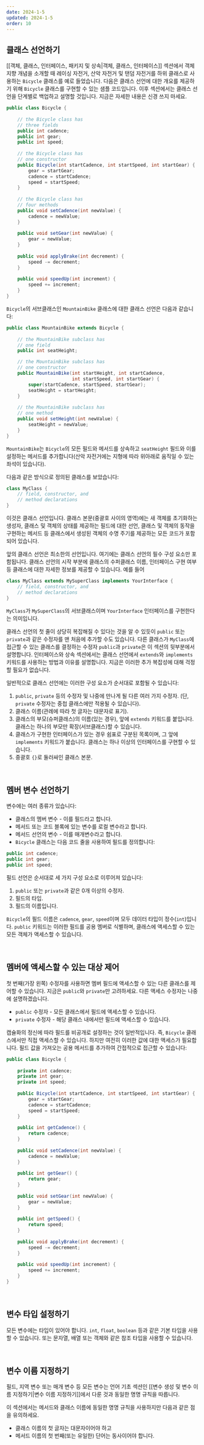 ```yaml
---
date: 2024-1-5
updated: 2024-1-5
order: 10
---
```

## 클래스 선언하기

[[객체, 클래스, 인터페이스, 패키지 및 상속|객체, 클래스, 인터페이스]] 섹션에서 객체 지향 개념을 소개할 때 레이싱 자전거, 산악 자전거 및 탠덤 자전거를 하위 클래스로 사용하는 `Bicycle` 클래스를 예로 들었습니다. 다음은 클래스 선언에 대한 개요를 제공하기 위해 `Bicycle` 클래스를 구현할 수 있는 샘플 코드입니다. 이후 섹션에서는 클래스 선언을 단계별로 백업하고 설명할 것입니다. 지금은 자세한 내용은 신경 쓰지 마세요.

```java
public class Bicycle {
        
    // the Bicycle class has
    // three fields
    public int cadence;
    public int gear;
    public int speed;
        
    // the Bicycle class has
    // one constructor
    public Bicycle(int startCadence, int startSpeed, int startGear) {
        gear = startGear;
        cadence = startCadence;
        speed = startSpeed;
    }
        
    // the Bicycle class has
    // four methods
    public void setCadence(int newValue) {
        cadence = newValue;
    }
        
    public void setGear(int newValue) {
        gear = newValue;
    }
        
    public void applyBrake(int decrement) {
        speed -= decrement;
    }
        
    public void speedUp(int increment) {
        speed += increment;
    }
}
```

`Bicycle`의 서브클래스인 `MountainBike` 클래스에 대한 클래스 선언은 다음과 같습니다:

```java
public class MountainBike extends Bicycle {
        
    // the MountainBike subclass has
    // one field
    public int seatHeight;

    // the MountainBike subclass has
    // one constructor
    public MountainBike(int startHeight, int startCadence,
                        int startSpeed, int startGear) {
        super(startCadence, startSpeed, startGear);
        seatHeight = startHeight;
    }   
        
    // the MountainBike subclass has
    // one method
    public void setHeight(int newValue) {
        seatHeight = newValue;
    }   
}
```

`MountainBike`는 `Bicycle`의 모든 필드와 메서드를 상속하고 `seatHeight` 필드와 이를 설정하는 메서드를 추가합니다(산악 자전거에는 지형에 따라 위아래로 움직일 수 있는 좌석이 있습니다).

다음과 같은 방식으로 정의된 클래스를 보았습니다:

```java
class MyClass {
    // field, constructor, and 
    // method declarations
}
```

이것은 클래스 선언입니다. 클래스 본문(중괄호 사이의 영역)에는 새 객체를 초기화하는 생성자, 클래스 및 객체의 상태를 제공하는 필드에 대한 선언, 클래스 및 객체의 동작을 구현하는 메서드 등 클래스에서 생성된 객체의 수명 주기를 제공하는 모든 코드가 포함되어 있습니다.

앞의 클래스 선언은 최소한의 선언입니다. 여기에는 클래스 선언의 필수 구성 요소만 포함됩니다. 클래스 선언의 시작 부분에 클래스의 수퍼클래스 이름, 인터페이스 구현 여부 등 클래스에 대한 자세한 정보를 제공할 수 있습니다. 예를 들어

```java
class MyClass extends MySuperClass implements YourInterface {
    // field, constructor, and
    // method declarations
}
```

`MyClass`가 `MySuperClass`의 서브클래스이며 `YourInterface` 인터페이스를 구현한다는 의미입니다.

클래스 선언의 첫 줄이 상당히 복잡해질 수 있다는 것을 알 수 있듯이 `public` 또는 `private`과 같은 수정자를 맨 처음에 추가할 수도 있습니다. 다른 클래스가 `MyClass`에 접근할 수 있는 클래스를 결정하는 수정자 `public`과 `private`은 이 섹션의 뒷부분에서 설명합니다. 인터페이스와 상속 섹션에서는 클래스 선언에서 `extends`와 `implements` 키워드를 사용하는 방법과 이유를 설명합니다. 지금은 이러한 추가 복잡성에 대해 걱정할 필요가 없습니다.

일반적으로 클래스 선언에는 이러한 구성 요소가 순서대로 포함될 수 있습니다:

1. `public`, `private` 등의 수정자 및 나중에 만나게 될 다른 여러 가지 수정자. (단, `private` 수정자는 중첩 클래스에만 적용될 수 있습니다).
2. 클래스 이름(관례에 따라 첫 글자는 대문자로 표기).
3. 클래스의 부모(슈퍼클래스)의 이름(있는 경우), 앞에 `extends` 키워드를 붙입니다. 클래스는 하나의 부모만 확장(서브클래스)할 수 있습니다.
4. 클래스가 구현한 인터페이스가 있는 경우 쉼표로 구분된 목록이며, 그 앞에 `implements` 키워드가 붙습니다. 클래스는 하나 이상의 인터페이스를 구현할 수 있습니다.
5. 중괄호 `{}`로 둘러싸인 클래스 본문.

 

## 멤버 변수 선언하기

변수에는 여러 종류가 있습니다:

- 클래스의 멤버 변수 - 이를 필드라고 합니다.
- 메서드 또는 코드 블록에 있는 변수를 로컬 변수라고 합니다.
- 메서드 선언의 변수 - 이를 매개변수라고 합니다.
- `Bicycle` 클래스는 다음 코드 줄을 사용하여 필드를 정의합니다:

```java
public int cadence;
public int gear;
public int speed;
```

필드 선언은 순서대로 세 가지 구성 요소로 이루어져 있습니다:

1. `public` 또는 `private`과 같은 0개 이상의 수정자.
2. 필드의 타입.
3. 필드의 이름입니다.

`Bicycle`의 필드 이름은 `cadence`, `gear`, `speed`이며 모두 데이터 타입이 정수(`int`)입니다. `public` 키워드는 이러한 필드를 공용 멤버로 식별하며, 클래스에 액세스할 수 있는 모든 객체가 액세스할 수 있습니다.

 

## 멤버에 액세스할 수 있는 대상 제어

첫 번째(가장 왼쪽) 수정자를 사용하면 멤버 필드에 액세스할 수 있는 다른 클래스를 제어할 수 있습니다. 지금은 `public`와 `private`만 고려하세요. 다른 액세스 수정자는 나중에 설명하겠습니다.

- `public` 수정자 - 모든 클래스에서 필드에 액세스할 수 있습니다.
- `private` 수정자 - 해당 클래스 내에서만 필드에 액세스할 수 있습니다.

캡슐화의 정신에 따라 필드를 비공개로 설정하는 것이 일반적입니다. 즉, `Bicycle` 클래스에서만 직접 액세스할 수 있습니다. 하지만 여전히 이러한 값에 대한 액세스가 필요합니다. 필드 값을 가져오는 공용 메서드를 추가하여 간접적으로 접근할 수 있습니다:

```java
public class Bicycle {
        
    private int cadence;
    private int gear;
    private int speed;
        
    public Bicycle(int startCadence, int startSpeed, int startGear) {
        gear = startGear;
        cadence = startCadence;
        speed = startSpeed;
    }
        
    public int getCadence() {
        return cadence;
    }
        
    public void setCadence(int newValue) {
        cadence = newValue;
    }
        
    public int getGear() {
        return gear;
    }
        
    public void setGear(int newValue) {
        gear = newValue;
    }
        
    public int getSpeed() {
        return speed;
    }
        
    public void applyBrake(int decrement) {
        speed -= decrement;
    }
        
    public void speedUp(int increment) {
        speed += increment;
    }
}
```

 

## 변수 타입 설정하기

모든 변수에는 타입이 있어야 합니다. `int`, `float`, `boolean` 등과 같은 기본 타입을 사용할 수 있습니다. 또는 문자열, 배열 또는 객체와 같은 참조 타입을 사용할 수 있습니다.

 

## 변수 이름 지정하기

필드, 지역 변수 또는 매개 변수 등 모든 변수는 언어 기초 섹션인 [[변수 생성 및 변수 이름 지정하기|변수 이름 지정하기]]에서 다룬 것과 동일한 명명 규칙을 따릅니다.

이 섹션에서는 메서드와 클래스 이름에 동일한 명명 규칙을 사용하지만 다음과 같은 점을 유의하세요.

- 클래스 이름의 첫 글자는 대문자이어야 하고
- 메서드 이름의 첫 번째(또는 유일한) 단어는 동사이어야 합니다. 

